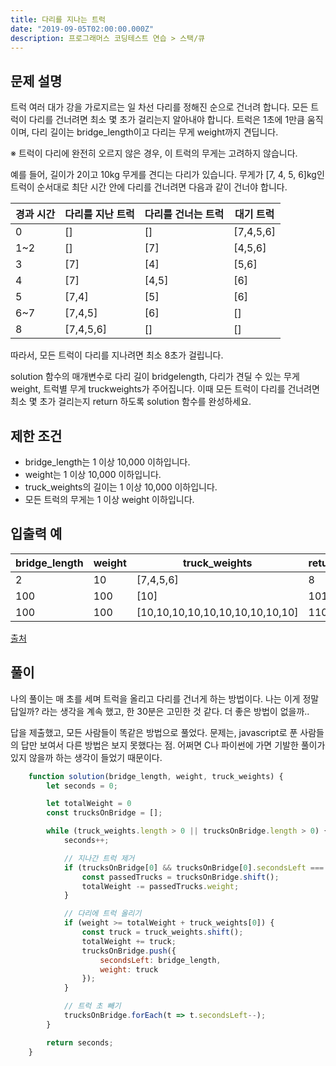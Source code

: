 ```yaml
---
title: 다리를 지나는 트럭
date: "2019-09-05T02:00:00.000Z"
description: 프로그래머스 코딩테스트 연습 > 스택/큐
---
```


## 문제 설명

트럭 여러 대가 강을 가로지르는 일 차선 다리를 정해진 순으로 건너려 합니다. 모든 트럭이 다리를 건너려면 최소 몇 초가 걸리는지 알아내야 합니다. 트럭은 1초에 1만큼 움직이며, 다리 길이는 bridge_length이고 다리는 무게 weight까지 견딥니다.

※ 트럭이 다리에 완전히 오르지 않은 경우, 이 트럭의 무게는 고려하지 않습니다.

예를 들어, 길이가 2이고 10kg 무게를 견디는 다리가 있습니다. 무게가 [7, 4, 5, 6]kg인 트럭이 순서대로 최단 시간 안에 다리를 건너려면 다음과 같이 건너야 합니다.

|경과 시간|다리를 지난 트럭|다리를 건너는 트럭|대기 트럭|
|-|-|-|-|
|0|[]|[]|[7,4,5,6]|
|1~2|[]|[7]|[4,5,6]|
|3|[7]|[4]|[5,6]|
|4|[7]|[4,5]|[6]|
|5|[7,4]|[5]|[6]|
|6~7|[7,4,5]|[6]|[]|
|8|[7,4,5,6]|[]|[]|

따라서, 모든 트럭이 다리를 지나려면 최소 8초가 걸립니다.

solution 함수의 매개변수로 다리 길이 bridgelength, 다리가 견딜 수 있는 무게 weight, 트럭별 무게 truckweights가 주어집니다. 이때 모든 트럭이 다리를 건너려면 최소 몇 초가 걸리는지 return 하도록 solution 함수를 완성하세요.

## 제한 조건

- bridge_length는 1 이상 10,000 이하입니다.
- weight는 1 이상 10,000 이하입니다.
- truck_weights의 길이는 1 이상 10,000 이하입니다.
- 모든 트럭의 무게는 1 이상 weight 이하입니다.

## 입출력 예

|bridge_length|weight|truck_weights|return|
|-|-|-|-|
|2|10|[7,4,5,6]|8|
|100|100|[10]|101|
|100|100|[10,10,10,10,10,10,10,10,10,10]|110|\

[출처](http://icpckorea.org/2016/ONLINE/problem.pdf)

## 풀이

나의 풀이는 매 초를 세며 트럭을 올리고 다리를 건너게 하는 방법이다.
나는 이게 정말 답일까? 라는 생각을 계속 했고, 한 30분은 고민한 것 같다.
더 좋은 방법이 없을까..

답을 제출했고, 모든 사람들이 똑같은 방법으로 풀었다.
문제는, javascript로 푼 사람들의 답만 보여서 다른 방법은 보지 못했다는 점.
어쩌면 C나 파이썬에 가면 기발한 풀이가 있지 않을까 하는 생각이 들었기 때문이다.

```javascript
    function solution(bridge_length, weight, truck_weights) {
        let seconds = 0;

        let totalWeight = 0
        const trucksOnBridge = [];

        while (truck_weights.length > 0 || trucksOnBridge.length > 0) {
            seconds++;

            // 지나간 트럭 제거
            if (trucksOnBridge[0] && trucksOnBridge[0].secondsLeft === 0) {
                const passedTrucks = trucksOnBridge.shift();
                totalWeight -= passedTrucks.weight;
            }

            // 다리에 트럭 올리기
            if (weight >= totalWeight + truck_weights[0]) {
                const truck = truck_weights.shift();
                totalWeight += truck;
                trucksOnBridge.push({
                    secondsLeft: bridge_length,
                    weight: truck
                });
            }

            // 트럭 초 빼기
            trucksOnBridge.forEach(t => t.secondsLeft--);
        }

        return seconds;
    }
```